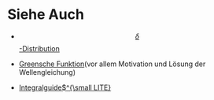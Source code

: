 # Siehe Auch

- [$$\delta$$-Distribution](http://www.physik.uni-halle.de/~tpobx/deltafkt.pdf "Delta-Distribution")

- [Greensche Funktion](https://de.wikipedia.org/wiki/Greensche_Funktion "Greensche Funktion")(vor allem Motivation und Lösung der Wellengleichung)

- [Integralguide$^{\small LITE} ](http://math.hws.edu/eking/CalculusII/usubguidelines "Integralguide-Lite")